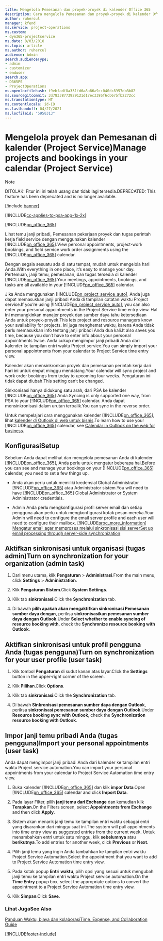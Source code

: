 ```yaml
---
title: Mengelola Pemesanan dan proyek-proyek di kalender Office 365
description: Cara mengelola Pemesanan dan proyek-proyek di kalender Office 365
author: ruhercul
manager: kfend
ms.service: project-operations
ms.custom:
- dyn365-projectservice
ms.date: 8/03/2018
ms.topic: article
ms.author: ruhercul
audience: Admin
search.audienceType:
- admin
- customizer
- enduser
search.app:
- D365PS
- ProjectOperations
ms.openlocfilehash: f9ebfadf8a331fd6a8a86a9cc040dc8957db3b82
ms.sourcegitcommit: 3d78338773929121d17ec3386f6cb67bfb2272cc
ms.translationtype: HT
ms.contentlocale: id-ID
ms.lasthandoff: 04/27/2021
ms.locfileid: "5950313"
---
```

# <a name="manage-projects-and-bookings-in-your-calendar-project-service"></a><span data-ttu-id="1ff96-103">Mengelola proyek dan Pemesanan di kalender (Project Service)</span><span class="sxs-lookup"><span data-stu-id="1ff96-103">Manage projects and bookings in your calendar (Project Service)</span></span>

> [!Note]
> <span data-ttu-id="1ff96-104">DITOLAK: Fitur ini ini telah usang dan tidak lagi tersedia.</span><span class="sxs-lookup"><span data-stu-id="1ff96-104">DEPRECATED: This feature has been deprecated and is no longer available.</span></span>

[!include [banner](../includes/psa-now-project-operations.md)]

[!INCLUDE[cc-applies-to-psa-app-1x-2x](../includes/cc-applies-to-psa-app-1x-2x.md)]

[!INCLUDE[pn_office_365](../includes/pn-office-365.md)] 

<span data-ttu-id="1ff96-105">Lihat temu janji pribadi, Pemesanan pekerjaan proyek dan tugas perintah kerja field service dengan menggunakan kalender [!INCLUDE[pn_office_365](../includes/pn-office-365.md)].</span><span class="sxs-lookup"><span data-stu-id="1ff96-105">View personal appointments, project-work bookings, and field service work order assignments using the [!INCLUDE[pn_office_365](../includes/pn-office-365.md)] calendar.</span></span>  
  
 <span data-ttu-id="1ff96-106">Dengan segala sesuatu ada di satu tempat, mudah untuk mengelola hari Anda.</span><span class="sxs-lookup"><span data-stu-id="1ff96-106">With everything in one place, it’s easy to manage your day.</span></span> <span data-ttu-id="1ff96-107">Pertemuan, janji temu, pemesanan, dan tugas tersedia di kalender [!INCLUDE[pn_office_365](../includes/pn-office-365.md)].</span><span class="sxs-lookup"><span data-stu-id="1ff96-107">Your meetings, appointments, bookings, and tasks are all available in your [!INCLUDE[pn_office_365](../includes/pn-office-365.md)] calendar.</span></span>  
  
 <span data-ttu-id="1ff96-108">Jika Anda menggunakan [!INCLUDE[pn_project_service_auto](../includes/pn-project-service-auto.md)], Anda juga dapat memasukkan janji pribadi Anda di tampilan catatan waktu Project service.</span><span class="sxs-lookup"><span data-stu-id="1ff96-108">If you’re using [!INCLUDE[pn_project_service_auto](../includes/pn-project-service-auto.md)], you can also enter your personal appointments in the Project Service time entry view.</span></span> <span data-ttu-id="1ff96-109">Hal ini memungkinkan manajer proyek dan sumber daya tahu ketersediaan Anda untuk proyek-proyek.</span><span class="sxs-lookup"><span data-stu-id="1ff96-109">This lets project and resource managers know your availability for projects.</span></span> <span data-ttu-id="1ff96-110">Ini juga menghemat waktu, karena Anda tidak perlu memasukkan info tentang janji pribadi Anda dua kali.</span><span class="sxs-lookup"><span data-stu-id="1ff96-110">It also saves you time, because you don’t have to enter info about your personal appointments twice.</span></span> <span data-ttu-id="1ff96-111">Anda cukup mengimpor janji pribadi Anda dari kalender ke tampilan entri waktu Project service.</span><span class="sxs-lookup"><span data-stu-id="1ff96-111">You can simply import your personal appointments from your calendar to Project Service time entry view.</span></span>  
  
 <span data-ttu-id="1ff96-112">Kalender akan mensinkronkan proyek dan pemesanan perintah kerja dari hari ini untuk empat minggu mendatang.</span><span class="sxs-lookup"><span data-stu-id="1ff96-112">Your calendar will sync project and work order bookings from today to upcoming four weeks.</span></span> <span data-ttu-id="1ff96-113">Pengaturan ini tidak dapat diubah.</span><span class="sxs-lookup"><span data-stu-id="1ff96-113">This setting can’t be changed.</span></span>  
  
 <span data-ttu-id="1ff96-114">Sinkronisasi hanya didukung satu arah, dari PSA ke kalender [!INCLUDE[pn_office_365](../includes/pn-office-365.md)] Anda.</span><span class="sxs-lookup"><span data-stu-id="1ff96-114">Syncing is only supported one way, from PSA to your [!INCLUDE[pn_office_365](../includes/pn-office-365.md)] calendar.</span></span> <span data-ttu-id="1ff96-115">Anda dapat mensinkronisasi dalam urutan terbalik.</span><span class="sxs-lookup"><span data-stu-id="1ff96-115">You can sync in the reverse order.</span></span> 
  
 <span data-ttu-id="1ff96-116">Untuk mempelajari cara menggunakan kalender [!INCLUDE[pn_office_365](../includes/pn-office-365.md)], lihat [kalender di Outlook di web untuk bisnis](https://support.office.com/article/Calendar-in-Outlook-on-the-web-for-business-5219c457-d1fe-4c2f-9032-1a816b88e936).</span><span class="sxs-lookup"><span data-stu-id="1ff96-116">To learn how to use your [!INCLUDE[pn_office_365](../includes/pn-office-365.md)] calendar, see [Calendar in Outlook on the web for business](https://support.office.com/article/Calendar-in-Outlook-on-the-web-for-business-5219c457-d1fe-4c2f-9032-1a816b88e936).</span></span>  
  
## <a name="setup"></a><span data-ttu-id="1ff96-117">Konfigurasi</span><span class="sxs-lookup"><span data-stu-id="1ff96-117">Setup</span></span>  
 <span data-ttu-id="1ff96-118">Sebelum Anda dapat melihat dan mengelola pemesanan Anda di kalender [!INCLUDE[pn_office_365](../includes/pn-office-365.md)], Anda perlu untuk mengatur beberapa hal.</span><span class="sxs-lookup"><span data-stu-id="1ff96-118">Before you can see and manage your bookings on your [!INCLUDE[pn_office_365](../includes/pn-office-365.md)] calendar, you need to set a few things up.</span></span>  
  
- <span data-ttu-id="1ff96-119">Anda akan perlu untuk memiliki kredensial Global Administrator [!INCLUDE[pn_office_365](../includes/pn-office-365.md)] atau Administrator sistem.</span><span class="sxs-lookup"><span data-stu-id="1ff96-119">You will need to have [!INCLUDE[pn_office_365](../includes/pn-office-365.md)] Global Administrator or System Administrator credentials.</span></span>  
  
- <span data-ttu-id="1ff96-120">Admin Anda perlu mengkonfigurasi profil server email dan setiap pengguna akan perlu untuk mengkonfigurasi kotak pesan mereka.</span><span class="sxs-lookup"><span data-stu-id="1ff96-120">Your Admin will need to configure the email server profile and each user will need to configure their mailbox.</span></span> [!INCLUDE[proc_more_information](../includes/proc-more-information.md)] <span data-ttu-id="1ff96-121">[Mengatur email agar memproses melalui sinkronisasi sisi server](/dynamics365/customerengagement/on-premises/admin/set-up-server-side-synchronization-of-email-appointments-contacts-and-tasks)</span><span class="sxs-lookup"><span data-stu-id="1ff96-121">[Set up email processing through server-side synchronization](/dynamics365/customerengagement/on-premises/admin/set-up-server-side-synchronization-of-email-appointments-contacts-and-tasks)</span></span>  
  
## <a name="turn-on-synchronization-for-your-organization-admin-task"></a><span data-ttu-id="1ff96-122">Aktifkan sinkronisasi untuk organisasi (tugas admin)</span><span class="sxs-lookup"><span data-stu-id="1ff96-122">Turn on synchronization for your organization (admin task)</span></span>  
  
1.  <span data-ttu-id="1ff96-123">Dari menu utama, klik **Pengaturan** > **Administrasi**.</span><span class="sxs-lookup"><span data-stu-id="1ff96-123">From the main menu, click **Settings** > **Administration**.</span></span>  
  
2.  <span data-ttu-id="1ff96-124">Klik **Pengaturan Sistem**.</span><span class="sxs-lookup"><span data-stu-id="1ff96-124">Click **System Settings**.</span></span>  
  
3.  <span data-ttu-id="1ff96-125">Klik tab **sinkronisasi**.</span><span class="sxs-lookup"><span data-stu-id="1ff96-125">Click the **Synchronization** tab.</span></span>  
  
4.  <span data-ttu-id="1ff96-126">Di bawah **pilih apakah akan mengaktifkan sinkronisasi Pemesanan sumber daya dengan**, periksa **sinkronisasikan pemesanan sumber daya dengan Outlook**.</span><span class="sxs-lookup"><span data-stu-id="1ff96-126">Under **Select whether to enable syncing of resource booking with**, check the **Synchronize resource booking with Outlook**.</span></span>  
  
## <a name="turn-on-synchronization-for-your-user-profile-user-task"></a><span data-ttu-id="1ff96-127">Aktifkan sinkronisasi untuk profil pengguna Anda (tugas pengguna)</span><span class="sxs-lookup"><span data-stu-id="1ff96-127">Turn on synchronization for your user profile (user task)</span></span>  
  
1.  <span data-ttu-id="1ff96-128">Klik tombol **Pengaturan** di sudut kanan atas layar.</span><span class="sxs-lookup"><span data-stu-id="1ff96-128">Click the **Settings** button in the upper-right corner of the screen.</span></span>  
  
2.  <span data-ttu-id="1ff96-129">Klik **Pilihan**.</span><span class="sxs-lookup"><span data-stu-id="1ff96-129">Click **Options**.</span></span>  
  
3.  <span data-ttu-id="1ff96-130">Klik tab **sinkronisasi**.</span><span class="sxs-lookup"><span data-stu-id="1ff96-130">Click the **Synchronization** tab.</span></span>  
  
4.  <span data-ttu-id="1ff96-131">Di bawah **Sinkronisasi pemesanan sumber daya dengan Outlook**, periksa **sinkronisasi pemesanan sumber daya dengan Outlook**.</span><span class="sxs-lookup"><span data-stu-id="1ff96-131">Under **Resource booking sync with Outlook**, check the **Synchronization resource booking with Outlook**.</span></span>  
  
## <a name="import-your-personal-appointments-user-task"></a><span data-ttu-id="1ff96-132">Impor janji temu pribadi Anda (tugas pengguna)</span><span class="sxs-lookup"><span data-stu-id="1ff96-132">Import your personal appointments (user task)</span></span>  
 <span data-ttu-id="1ff96-133">Anda dapat mengimpor janji pribadi Anda dari kalender ke tampilan entri waktu Project service automation.</span><span class="sxs-lookup"><span data-stu-id="1ff96-133">You can import your personal appointments from your calendar to Project Service Automation time entry view.</span></span>  
  
1. <span data-ttu-id="1ff96-134">Buka kalender [!INCLUDE[pn_office_365](../includes/pn-office-365.md)] dan klik **impor Data**.</span><span class="sxs-lookup"><span data-stu-id="1ff96-134">Open [!INCLUDE[pn_office_365](../includes/pn-office-365.md)] calendar and click **Import Data**.</span></span>  
  
2. <span data-ttu-id="1ff96-135">Pada layar Filter, pilih **janji temu dari Exchange** dan kemudian klik **Terapkan**.</span><span class="sxs-lookup"><span data-stu-id="1ff96-135">On the Filters screen, select **Appointments from Exchange** and then click **Apply**.</span></span>  
  
3. <span data-ttu-id="1ff96-136">Sistem akan menarik janji temu ke tampilan entri waktu sebagai entri yang disarankan dari minggu saat ini.</span><span class="sxs-lookup"><span data-stu-id="1ff96-136">The system will pull appointments into time entry view as suggested entries from the current week.</span></span> <span data-ttu-id="1ff96-137">Untuk menambahkan entri untuk satu minggu, klik **sebelumnya** atau **berikutnya**.</span><span class="sxs-lookup"><span data-stu-id="1ff96-137">To add entries for another week, click **Previous** or **Next**.</span></span>  
  
4. <span data-ttu-id="1ff96-138">Pilih janji temu yang ingin Anda tambahkan ke tampilan entri waktu Project Service Automation.</span><span class="sxs-lookup"><span data-stu-id="1ff96-138">Select the appointment that you want to add to Project Service Automation time entry view.</span></span>  
  
5. <span data-ttu-id="1ff96-139">Pada kotak popup **Entri waktu**, pilih opsi yang sesuai untuk mengubah janji temu ke tampilan entri waktu Project service automation.</span><span class="sxs-lookup"><span data-stu-id="1ff96-139">On the **Time Entry** popup box, select the appropriate options to convert the appointment to a Project Service Automation time entry view.</span></span>  
  
6. <span data-ttu-id="1ff96-140">Klik **Simpan**.</span><span class="sxs-lookup"><span data-stu-id="1ff96-140">Click **Save**.</span></span>  
  
### <a name="see-also"></a><span data-ttu-id="1ff96-141">Lihat Juga</span><span class="sxs-lookup"><span data-stu-id="1ff96-141">See Also</span></span>  
 [<span data-ttu-id="1ff96-142">Panduan Waktu, biaya dan kolaborasi</span><span class="sxs-lookup"><span data-stu-id="1ff96-142">Time, Expense, and Collaboration Guide</span></span>](../psa/time-expense-collaboration-guide.md)


[!INCLUDE[footer-include](../includes/footer-banner.md)]